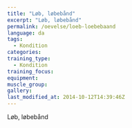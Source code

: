 ```yaml
---
title: "Løb, løbebånd"
excerpt: "Løb, løbebånd"
permalink: /oevelse/loeb-loebebaand
language: da
tags:
  - Kondition
categories:
training_type: 
  - Kondition
training_focus: 
equipment:
muscle_group:
gallery:
last_modified_at: 2014-10-12T14:39:46Z
---
```


Løb, løbebånd
